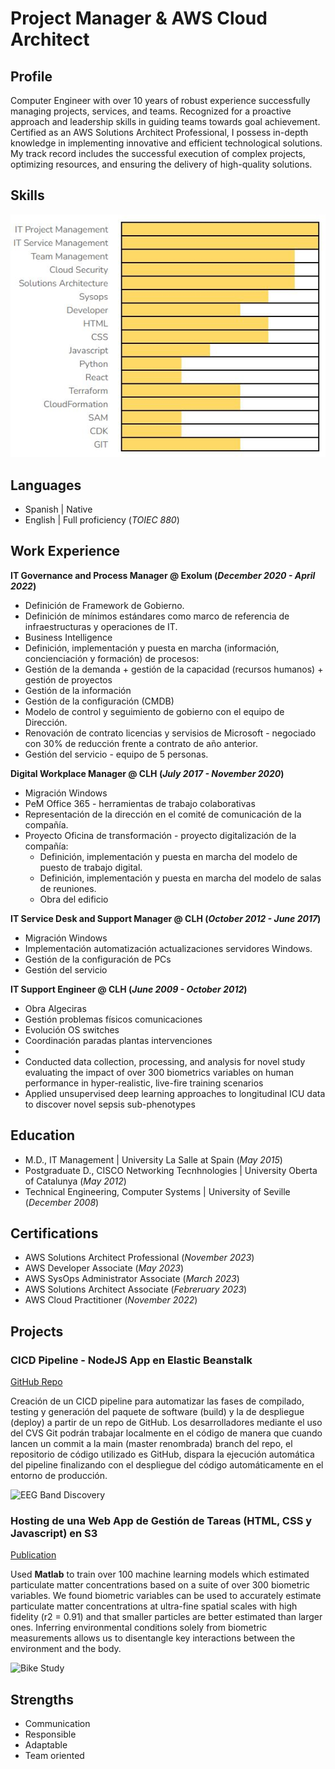 # Project Manager & AWS Cloud Architect

## Profile
Computer Engineer with over 10 years of robust experience successfully managing projects, services, and teams. Recognized for a proactive approach and leadership skills in guiding teams towards goal achievement. Certified as an AWS Solutions Architect Professional, I possess in-depth knowledge in implementing innovative and efficient technological solutions. My track record includes the successful execution of complex projects, optimizing resources, and ensuring the delivery of high-quality solutions.

## Skills
![skills](/assets/img/skills.jpeg)

## Languages
- Spanish | Native							
- English | Full proficiency (_TOIEC 880_)	 

## Work Experience
**IT Governance and Process Manager @ Exolum (_December 2020 - April 2022_)**
- Definición de Framework de Gobierno.
- Definición de mínimos estándares como marco de referencia de infraestructuras y operaciones de IT.
- Business Intelligence
- Definición, implementación y puesta en marcha (información, concienciación y formación) de procesos:
-   Gestión de la demanda + gestión de la capacidad (recursos humanos) + gestión de proyectos
-   Gestión de la información
-   Gestión de la configuración (CMDB)
-   Modelo de control y seguimiento de gobierno con el equipo de Dirección.
-   Renovación de contrato licencias y servisios de Microsoft - negociado con 30% de reducción frente a contrato de año anterior.
-   Gestión del servicio - equipo de 5 personas.
  

**Digital Workplace Manager @ CLH (_July 2017 - November 2020_)**
- Migración Windows
- PeM Office 365 - herramientas de trabajo colaborativas
- Representación de la dirección en el comité de comunicación de la compañía.
- Proyecto Oficina de transformación - proyecto digitalización de la compañía:
  - Definición, implementación y puesta en marcha del modelo de puesto de trabajo digital.
  - Definición,  implementación y puesta en marcha del modelo de salas de reuniones.
  - Obra del edificio

**IT Service Desk and Support Manager @ CLH (_October 2012 - June 2017_)**
- Migración Windows
- Implementación automatización actualizaciones servidores Windows.
- Gestión de la configuración de PCs
- Gestión del servicio

**IT Support Engineer  @ CLH (_June 2009 - October 2012_)**
- Obra Algeciras
- Gestión problemas físicos comunicaciones
- Evolución OS switches
- Coordinación paradas plantas intervenciones
- 
- Conducted data collection, processing, and analysis for novel study evaluating the impact of over 300 biometrics variables on human performance in hyper-realistic, live-fire training scenarios
- Applied unsupervised deep learning approaches to longitudinal ICU data to discover novel sepsis sub-phenotypes

## Education  
- M.D., IT Management | University La Salle at Spain (_May 2015_)							
- Postgraduate D., CISCO Networking Tecnhnologies | University Oberta of Catalunya (_May 2012_)	 			    
- Technical Engineering, Computer Systems | University of Seville (_December 2008_)

## Certifications
- AWS Solutions Architect Professional (_November 2023_)
- AWS Developer Associate (_May 2023_)
- AWS SysOps Administrator Associate (_March 2023_)
- AWS Solutions Architect Associate (_Febreruary 2023_)
- AWS Cloud Practitioner (_November 2022_)

## Projects
### CICD Pipeline - NodeJS App en Elastic Beanstalk
[GitHub Repo](https://github.com/francotroyano/listaDTareasJS)

Creación de un CICD pipeline para automatizar las fases de compilado, testing y generación del paquete de software (build) y la de despliegue (deploy) a partir de un repo de GitHub.
Los desarrolladores mediante el uso del CVS Git podrán trabajar localmente en el código de manera que cuando lancen un commit a la main (master renombrada) branch del repo, el repositorio de código utilizado es GitHub, dispara la ejecución automática del pipeline finalizando con el despliegue del código automáticamente en el entorno de producción.

![EEG Band Discovery](/assets/img/eeg_band_discovery.jpeg)

### Hosting de una Web App de Gestión de Tareas (HTML, CSS y Javascript) en S3
[Publication](http://lista-tareas-web.s3-website-eu-west-1.amazonaws.com/)

Used **Matlab** to train over 100 machine learning models which estimated particulate matter concentrations based on a suite of over 300 biometric variables. We found biometric variables can be used to accurately estimate particulate matter concentrations at ultra-fine spatial scales with high fidelity (r2 = 0.91) and that smaller particles are better estimated than larger ones. Inferring environmental conditions solely from biometric measurements allows us to disentangle key interactions between the environment and the body.

![Bike Study](/assets/img/bike_study.jpeg)

## Strengths
- Communication
- Responsible
- Adaptable
- Team oriented	
